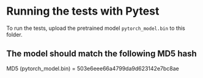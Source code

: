 # Running the tests with Pytest

To run the tests, upload the pretrained model `pytorch_model.bin` to this folder.

## The model should match the following MD5 hash

MD5 (pytorch_model.bin) = 503e6eee66a4799da9d623142e7bc8ae
